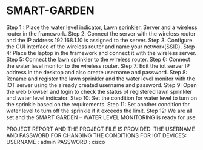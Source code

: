 # SMART-GARDEN
Step 1 : Place the water level indicator, Lawn sprinkler, Server and a wireless router in the framework. Step 2: Connect the server with the wireless router and the IP address 192.168.1.10 is assigned to the server. Step 3: Configure the GUI interface of the wireless router and name your network(SSID). Step 4: Place the laptop in the framework and connect it with the wireless server. Step 5: Connect the lawn sprinkler to the wireless router. Step 6: Connect the water level monitor to the wireless router. Step 7: Edit the iot server IP address in the desktop and also create username and password. Step 8: Rename and register the lawn sprinkler and the water level monitor with the IOT server using the already created username and password. Step 9: Open the web browser and login to check the status of registered lawn sprinkler and water level indicator. Step 10: Set the condition for water level to turn on the sprinkle based on the requirements. Step 11: Set another condition for water level to turn off the sprinkle if it exceeds the limit. Step 12: We are all set and the SMART GARDEN – WATER LEVEL MONITORING is ready for use.

PROJECT REPORT AND THE PROJECT FILE IS PROVIDED. THE USERNAME AND PASSWORD FOR CHANGING THE CONDITIONS FOR IOT DEVICES: USERNAME : admin PASSWORD : cisco

